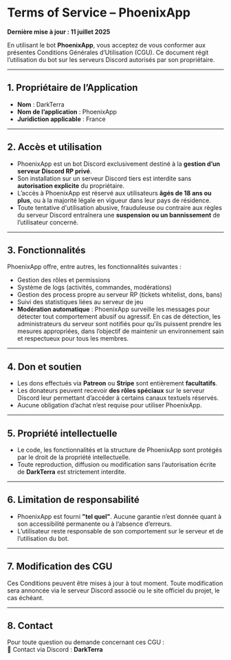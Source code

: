 # Terms of Service – PhoenixApp
**Dernière mise à jour : 11 juillet 2025**

En utilisant le bot **PhoenixApp**, vous acceptez de vous conformer aux présentes Conditions Générales d’Utilisation (CGU). Ce document régit l’utilisation du bot sur les serveurs Discord autorisés par son propriétaire.

---

## 1. Propriétaire de l’Application

- **Nom** : DarkTerra  
- **Nom de l’application** : PhoenixApp  
- **Juridiction applicable** : France

---

## 2. Accès et utilisation

- PhoenixApp est un bot Discord exclusivement destiné à la **gestion d’un serveur Discord RP privé**.
- Son installation sur un serveur Discord tiers est interdite sans **autorisation explicite** du propriétaire.
- L’accès à PhoenixApp est réservé aux utilisateurs **âgés de 18 ans ou plus**, ou à la majorité légale en vigueur dans leur pays de résidence.
- Toute tentative d'utilisation abusive, frauduleuse ou contraire aux règles du serveur Discord entraînera une **suspension ou un bannissement** de l’utilisateur concerné.

---

## 3. Fonctionnalités

PhoenixApp offre, entre autres, les fonctionnalités suivantes :

- Gestion des rôles et permissions
- Système de logs (activités, commandes, modérations)
- Gestion des process propre au serveur RP (tickets whitelist, dons, bans)
- Suivi des statistiques liées au serveur de jeu
- **Modération automatique** : PhoenixApp surveille les messages pour détecter tout comportement abusif ou agressif. En cas de détection, les administrateurs du serveur sont notifiés pour qu’ils puissent prendre les mesures appropriées, dans l’objectif de maintenir un environnement sain et respectueux pour tous les membres.

---

## 4. Don et soutien

- Les dons effectués via **Patreon** ou **Stripe** sont entièrement **facultatifs**.
- Les donateurs peuvent recevoir **des rôles spéciaux** sur le serveur Discord leur permettant d’accéder à certains canaux textuels réservés.
- Aucune obligation d’achat n’est requise pour utiliser PhoenixApp.

---

## 5. Propriété intellectuelle

- Le code, les fonctionnalités et la structure de PhoenixApp sont protégés par le droit de la propriété intellectuelle.
- Toute reproduction, diffusion ou modification sans l’autorisation écrite de **DarkTerra** est strictement interdite.

---

## 6. Limitation de responsabilité

- PhoenixApp est fourni **"tel quel"**. Aucune garantie n’est donnée quant à son accessibilité permanente ou à l’absence d’erreurs.
- L’utilisateur reste responsable de son comportement sur le serveur et de l’utilisation du bot.

---

## 7. Modification des CGU

Ces Conditions peuvent être mises à jour à tout moment. Toute modification sera annoncée via le serveur Discord associé ou le site officiel du projet, le cas échéant.

---

## 8. Contact

Pour toute question ou demande concernant ces CGU :  
📧 Contact via Discord : **DarkTerra**
